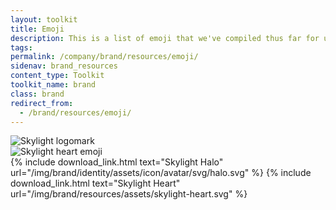 ```yaml
---
layout: toolkit
title: Emoji
description: This is a list of emoji that we've compiled thus far for use in electronic messages (such as Slack) and web pages.
tags:
permalink: /company/brand/resources/emoji/
sidenav: brand_resources
content_type: Toolkit
toolkit_name: brand
class: brand
redirect_from:
  - /brand/resources/emoji/
---
```


<div class="row brand__content-section">
<div class="col-md-8" markdown="1">
  <div class="section__container p-5 mb-4">
    <div class="row no-gutters">
      <div class="col-lg-6 text-center">
        <img class="brand-example--emoji" src="/img/brand/identity/icons/intro.svg" alt="Skylight logomark">
      </div>
      <div class="col-lg-6 text-center mt-5 mt-lg-0">
        <img class="brand-example--emoji" src="/img/brand/resources/skylight-heart.svg" alt="Skylight heart emoji">
      </div>
    </div>
  </div>
{% include download_link.html
  text="Skylight Halo"
  url="/img/brand/identity/assets/icon/avatar/svg/halo.svg"
%}
{% include download_link.html
  text="Skylight Heart"
  url="/img/brand/resources/assets/skylight-heart.svg"
%}
</div>
</div>
